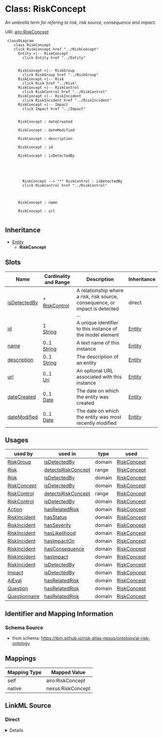 

# Class: RiskConcept


_An umbrella term for refering to risk, risk source, consequence and impact._





URI: [airo:RiskConcept](https://w3id.org/airo#RiskConcept)






```mermaid
 classDiagram
    class RiskConcept
    click RiskConcept href "../RiskConcept"
      Entity <|-- RiskConcept
        click Entity href "../Entity"


      RiskConcept <|-- RiskGroup
        click RiskGroup href "../RiskGroup"
      RiskConcept <|-- Risk
        click Risk href "../Risk"
      RiskConcept <|-- RiskControl
        click RiskControl href "../RiskControl"
      RiskConcept <|-- RiskIncident
        click RiskIncident href "../RiskIncident"
      RiskConcept <|-- Impact
        click Impact href "../Impact"


      RiskConcept : dateCreated

      RiskConcept : dateModified

      RiskConcept : description

      RiskConcept : id

      RiskConcept : isDetectedBy





        RiskConcept --> "*" RiskControl : isDetectedBy
        click RiskControl href "../RiskControl"



      RiskConcept : name

      RiskConcept : url


```





## Inheritance
* [Entity](Entity.md)
    * **RiskConcept**



## Slots

| Name | Cardinality and Range | Description | Inheritance |
| ---  | --- | --- | --- |
| [isDetectedBy](isDetectedBy.md) | * <br/> [RiskControl](RiskControl.md) | A relationship where a risk, risk source, consequence, or impact is detected ... | direct |
| [id](id.md) | 1 <br/> [String](String.md) | A unique identifier to this instance of the model element | [Entity](Entity.md) |
| [name](name.md) | 0..1 <br/> [String](String.md) | A text name of this instance | [Entity](Entity.md) |
| [description](description.md) | 0..1 <br/> [String](String.md) | The description of an entity | [Entity](Entity.md) |
| [url](url.md) | 0..1 <br/> [Uri](Uri.md) | An optional URL associated with this instance | [Entity](Entity.md) |
| [dateCreated](dateCreated.md) | 0..1 <br/> [Date](Date.md) | The date on which the entity was created | [Entity](Entity.md) |
| [dateModified](dateModified.md) | 0..1 <br/> [Date](Date.md) | The date on which the entity was most recently modified | [Entity](Entity.md) |





## Usages

| used by | used in | type | used |
| ---  | --- | --- | --- |
| [RiskGroup](RiskGroup.md) | [isDetectedBy](isDetectedBy.md) | domain | [RiskConcept](RiskConcept.md) |
| [Risk](Risk.md) | [detectsRiskConcept](detectsRiskConcept.md) | range | [RiskConcept](RiskConcept.md) |
| [Risk](Risk.md) | [isDetectedBy](isDetectedBy.md) | domain | [RiskConcept](RiskConcept.md) |
| [RiskConcept](RiskConcept.md) | [isDetectedBy](isDetectedBy.md) | domain | [RiskConcept](RiskConcept.md) |
| [RiskControl](RiskControl.md) | [detectsRiskConcept](detectsRiskConcept.md) | range | [RiskConcept](RiskConcept.md) |
| [RiskControl](RiskControl.md) | [isDetectedBy](isDetectedBy.md) | domain | [RiskConcept](RiskConcept.md) |
| [Action](Action.md) | [hasRelatedRisk](hasRelatedRisk.md) | domain | [RiskConcept](RiskConcept.md) |
| [RiskIncident](RiskIncident.md) | [hasStatus](hasStatus.md) | domain | [RiskConcept](RiskConcept.md) |
| [RiskIncident](RiskIncident.md) | [hasSeverity](hasSeverity.md) | domain | [RiskConcept](RiskConcept.md) |
| [RiskIncident](RiskIncident.md) | [hasLikelihood](hasLikelihood.md) | domain | [RiskConcept](RiskConcept.md) |
| [RiskIncident](RiskIncident.md) | [hasImpactOn](hasImpactOn.md) | domain | [RiskConcept](RiskConcept.md) |
| [RiskIncident](RiskIncident.md) | [hasConsequence](hasConsequence.md) | domain | [RiskConcept](RiskConcept.md) |
| [RiskIncident](RiskIncident.md) | [hasImpact](hasImpact.md) | domain | [RiskConcept](RiskConcept.md) |
| [RiskIncident](RiskIncident.md) | [isDetectedBy](isDetectedBy.md) | domain | [RiskConcept](RiskConcept.md) |
| [Impact](Impact.md) | [isDetectedBy](isDetectedBy.md) | domain | [RiskConcept](RiskConcept.md) |
| [AiEval](AiEval.md) | [hasRelatedRisk](hasRelatedRisk.md) | domain | [RiskConcept](RiskConcept.md) |
| [Question](Question.md) | [hasRelatedRisk](hasRelatedRisk.md) | domain | [RiskConcept](RiskConcept.md) |
| [Questionnaire](Questionnaire.md) | [hasRelatedRisk](hasRelatedRisk.md) | domain | [RiskConcept](RiskConcept.md) |






## Identifier and Mapping Information







### Schema Source


* from schema: https://ibm.github.io/risk-atlas-nexus/ontology/ai-risk-ontology




## Mappings

| Mapping Type | Mapped Value |
| ---  | ---  |
| self | airo:RiskConcept |
| native | nexus:RiskConcept |







## LinkML Source

<!-- TODO: investigate https://stackoverflow.com/questions/37606292/how-to-create-tabbed-code-blocks-in-mkdocs-or-sphinx -->

### Direct

<details>
```yaml
name: RiskConcept
description: An umbrella term for refering to risk, risk source, consequence and impact.
from_schema: https://ibm.github.io/risk-atlas-nexus/ontology/ai-risk-ontology
is_a: Entity
slots:
- isDetectedBy
class_uri: airo:RiskConcept

```
</details>

### Induced

<details>
```yaml
name: RiskConcept
description: An umbrella term for refering to risk, risk source, consequence and impact.
from_schema: https://ibm.github.io/risk-atlas-nexus/ontology/ai-risk-ontology
is_a: Entity
attributes:
  isDetectedBy:
    name: isDetectedBy
    description: A relationship where a risk, risk source, consequence, or impact
      is detected by a risk control.
    from_schema: https://ibm.github.io/risk-atlas-nexus/ontology/ai-risk-ontology
    rank: 1000
    domain: RiskConcept
    alias: isDetectedBy
    owner: RiskConcept
    domain_of:
    - RiskConcept
    inverse: detectsRiskConcept
    range: RiskControl
    multivalued: true
    inlined: false
  id:
    name: id
    description: A unique identifier to this instance of the model element. Example
      identifiers include UUID, URI, URN, etc.
    from_schema: https://ibm.github.io/risk-atlas-nexus/ontology/ai-risk-ontology
    rank: 1000
    slot_uri: schema:identifier
    identifier: true
    alias: id
    owner: RiskConcept
    domain_of:
    - Entity
    range: string
    required: true
  name:
    name: name
    description: A text name of this instance.
    from_schema: https://ibm.github.io/risk-atlas-nexus/ontology/ai-risk-ontology
    rank: 1000
    slot_uri: schema:name
    alias: name
    owner: RiskConcept
    domain_of:
    - Entity
    - BenchmarkMetadataCard
    range: string
  description:
    name: description
    description: The description of an entity
    from_schema: https://ibm.github.io/risk-atlas-nexus/ontology/ai-risk-ontology
    rank: 1000
    slot_uri: schema:description
    alias: description
    owner: RiskConcept
    domain_of:
    - Entity
    range: string
  url:
    name: url
    description: An optional URL associated with this instance.
    from_schema: https://ibm.github.io/risk-atlas-nexus/ontology/ai-risk-ontology
    rank: 1000
    slot_uri: schema:url
    alias: url
    owner: RiskConcept
    domain_of:
    - Entity
    range: uri
  dateCreated:
    name: dateCreated
    description: The date on which the entity was created.
    from_schema: https://ibm.github.io/risk-atlas-nexus/ontology/ai-risk-ontology
    rank: 1000
    slot_uri: schema:dateCreated
    alias: dateCreated
    owner: RiskConcept
    domain_of:
    - Entity
    range: date
    required: false
  dateModified:
    name: dateModified
    description: The date on which the entity was most recently modified.
    from_schema: https://ibm.github.io/risk-atlas-nexus/ontology/ai-risk-ontology
    rank: 1000
    slot_uri: schema:dateModified
    alias: dateModified
    owner: RiskConcept
    domain_of:
    - Entity
    range: date
    required: false
class_uri: airo:RiskConcept

```
</details>
